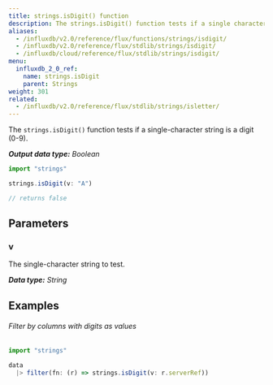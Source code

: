 ```yaml
---
title: strings.isDigit() function
description: The strings.isDigit() function tests if a single character string is a digit (0-9).
aliases:
  - /influxdb/v2.0/reference/flux/functions/strings/isdigit/
  - /influxdb/v2.0/reference/flux/stdlib/strings/isdigit/
  - /influxdb/cloud/reference/flux/stdlib/strings/isdigit/
menu:
  influxdb_2_0_ref:
    name: strings.isDigit
    parent: Strings
weight: 301
related:
  - /influxdb/v2.0/reference/flux/stdlib/strings/isletter/
---
```


The `strings.isDigit()` function tests if a single-character string is a digit (0-9).

_**Output data type:** Boolean_

```js
import "strings"

strings.isDigit(v: "A")

// returns false
```

## Parameters

### v
The single-character string to test.

_**Data type:** String_

## Examples

###### Filter by columns with digits as values
```js
import "strings"

data
  |> filter(fn: (r) => strings.isDigit(v: r.serverRef))
```
